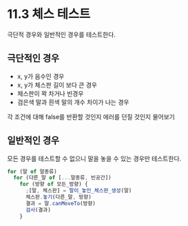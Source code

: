# 11.3 체스 테스트

극단적 경우와 일반적인 경우를 테스트한다.

## 극단적인 경우

- x, y가 음수인 경우
- x, y가 체스판 길이 보다 큰 경우
- 체스판이 꽉 차거나 빈경우
- 검은색 말과 흰색 말의 개수 차이가 나는 경우

각 조건에 대해 false를 반환할 것인지 에러를 던질 것인지 물어보기

## 일반적인 경우

모든 경우를 테스트할 수 없으니 말을 놓을 수 있는 경우만 테스트한다.

```javascript
for (말 of 말종류)
  for (다른_말 of [...말종류, 빈공간])
    for (방향 of 모든_방향) {
      ;[말, 체스판] = 말이_놓인_체스판_생성(말)
      체스판.놓기(다른_말, 방향)
      결과 = 말.canMoveTo(방향)
      검사(결과)
    }
```
